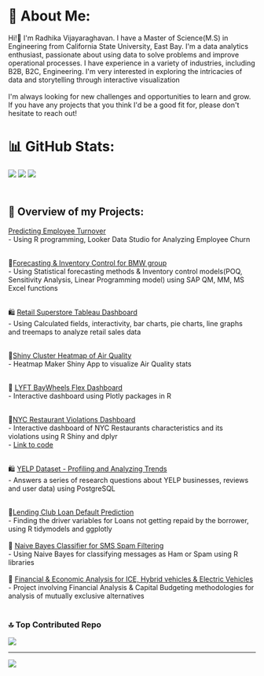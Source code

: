 # 💫 About Me:
Hi!👋 I'm Radhika Vijayaraghavan. I have a Master of Science(M.S) in Engineering from California State University, East Bay. I'm a data analytics enthusiast, passionate about using data to solve problems and improve operational processes. I have experience in a variety of industries, including B2B, B2C, Engineering. I'm very interested in exploring the intricacies of data and storytelling through interactive visualization<br><br>I'm always looking for new challenges and opportunities to learn and grow. If you have any projects that you think I'd be a good fit for, please don't hesitate to reach out!<br>

# 📊 GitHub Stats:
![](https://github-readme-stats.vercel.app/api?username=radhikavraghavan5&theme=city_light&hide_border=true&include_all_commits=true&count_private=false) ![](https://github-readme-stats.vercel.app/api/top-langs/?username=radhikavraghavan5&theme=city_light&hide_border=true&include_all_commits=true&count_private=false&layout=compact)
![](https://github-readme-streak-stats.herokuapp.com/?user=radhikavraghavan5&theme=city_light&hide_border=true)

## <br>💼 Overview of my Projects:<br>
[Predicting Employee Turnover](https://github.com/viradhikaa/HR-Analytics-Employee-Churn-Prediction)<br>- Using R programming, Looker Data Studio for Analyzing Employee Churn<br><br>

🚛[Forecasting & Inventory Control for BMW group](https://github.com/viradhikaa/Forecasting-Inventory-Analysis-BMW-Group)<br>- Using Statistical forecasting methods & Inventory control models(POQ, Sensitivity Analysis, Linear Programming model) using SAP QM, MM, MS Excel functions<br><br>

🛍️ [Retail Superstore Tableau Dashboard](https://public.tableau.com/app/profile/viradhika/viz/RetailSuperstorePerformanceDashboard/Dashboard1)<br>- Using Calculated fields, interactivity, bar charts, pie charts, line graphs and treemaps to analyze retail sales data<br><br>

🍃[Shiny Cluster Heatmap of Air Quality](https://rvijayaraghavan.shinyapps.io/Problem_01_heatmap/)<br>- Heatmap Maker Shiny App to visualize Air Quality stats<br><br>

🚖 [LYFT BayWheels Flex Dashboard](https://rpubs.com/viradhika/973668)<br>- Interactive dashboard using Plotly packages in R<br><br>

🍔[NYC Restaurant Violations Dashboard](https://rvijayaraghavan.shinyapps.io/problem_4_Restaurant_Violations_app/?_ga=2.106304387.1290595451.1678923496-1022704292.1678923496)<br>- Interactive dashboard of NYC Restaurants characteristics and its violations using R Shiny and dplyr<br>- [Link to code](https://github.com/viradhikaa/R-Shiny-Dashboards/blob/main/NY_restaurant_violations_app.R)<br><br>

🛍️ [YELP Dataset - Profiling and Analyzing Trends](https://github.com/radhikavraghavan5/Yelp-Dataset-Analysis-using-SQL/blob/main/Role%20Play%20SQL%20Script%20-%20Yelp%20Data%20Case%20Study.sql)
<br>- Answers a series of research questions about YELP businesses, reviews and user data) using PostgreSQL<br><br>

🏦[Lending Club Loan Default Prediction](https://github.com/viradhikaa/Lending-Club-Loan-Default-Prediction)<br>- Finding the driver variables for Loans not getting repaid by the borrower, using R tidymodels and ggplotly<br><br>📩 [Naive Bayes Classifier for SMS Spam Filtering](https://github.com/viradhikaa/Naive-Bayes-classifier-for-SMS-Spam-Filtering)<br>- Using Naive Bayes for classifying messages as Ham or Spam using R libraries<br><br>🏦 [Financial & Economic Analysis for ICE, Hybrid vehicles & Electric Vehicles](https://github.com/viradhikaa/Financial-Analysis-Electric-Vehicle)<br>- Project involving Financial Analysis & Capital Budgeting methodologies for analysis of mutually exclusive alternatives<br><br>


### 🔝 Top Contributed Repo
![](https://github-contributor-stats.vercel.app/api?username=radhikavraghavan5&limit=5&theme=buddhism&combine_all_yearly_contributions=true)

---
[![](https://visitcount.itsvg.in/api?id=radhikavraghavan5&icon=0&color=0)](https://visitcount.itsvg.in)
